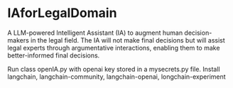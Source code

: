 # IAforLegalDomain
 A LLM-powered Intelligent Assistant (IA) to augment human decision-makers in the  legal field. The IA will not make final decisions but will assist legal experts through  argumentative interactions, enabling them to make better-informed final decisions. 

 Run class openIA.py with openai key stored in a mysecrets.py file.
 Install langchain, langchain-community, langchain-openai, longchain-experiment
